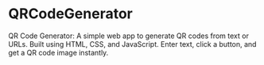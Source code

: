 # QRCodeGenerator
QR Code Generator: A simple web app to generate QR codes from text or URLs. Built using HTML, CSS, and JavaScript. Enter text, click a button, and get a QR code image instantly.
